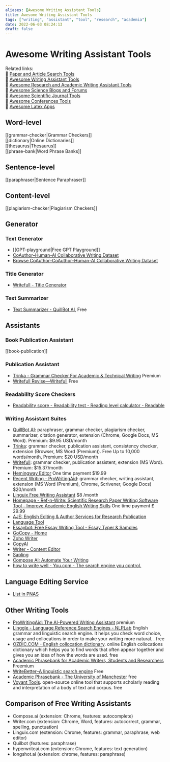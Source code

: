 ```yaml
---
aliases: [Awesome Writing Assistant Tools]
title: Awesome Writing Assistant Tools
tags: ["writing", "assistant", "tool", "research", "academia"]
date: 2022-06-03 08:24:13
draft: false
---
```


# Awesome Writing Assistant Tools

Related links:  
🔗 [Paper and Article Search Tools](../academia/paper-search.md)  
🔗 [Awesome Writing Assistant Tools](/app/writing-assitant-app)  
🔗 [Awesome Research and Academic Writing Assistant Tools](../academia/paper-tool.md)  
🔗 [Awesome Science Blogs and Forums](/research/science-blog)  
🔗 [Awesome Scientific Journal Tools](../academia/journal-tool.md)  
🔗 [Awesome Conferences Tools](conference-tool.md)  
🔗 [Awesome Latex Apps](../academia/latex-tool.md)  

## Word-level

[[grammar-checker|Grammar Checkers]]  
[[dictionary|Online Dictionaries]]  
[[thesaurus|Thesaurus]]  
[[phrase-bank|Word Phrase Banks]]

## Sentence-level

[[paraphraser|Sentence Paraphraser]]

## Content-level

[[plagiarism-checker|Plagiarism Checkers]]

## Generator

### Text Generator

- [[GPT-playground|Free GPT Playground]]
- [CoAuthor–Human-AI Collaborative Writing Dataset](https://coauthor.stanford.edu/)
- [Browse CoAuthor–CoAuthor–Human-AI Collaborative Writing Dataset](https://coauthor.stanford.edu/browse/)

### Title Generator

- [Writefull - Title Generator](https://x.writefull.com/title-generator/index.html)

### Text Summarizer

- [Text Summarizer - QuillBot AI](https://quillbot.com/summarize), Free

## Assistants

### Book Publication Assistant

[[book-publication]]

### Publication Assistant

- [Trinka - Grammar Checker For Academic & Technical Writing](https://cloud.trinka.ai/editor/) Premium
- [Writefull Revise—Writefull](https://www.writefull.com/writefull-revise) Free

### Readability Score Checkers

- [Readability score - Readability test - Reading level calculator - Readable](https://readable.com/)

### Writing Assistant Suites

- [QuillBot AI](https://quillbot.com/): paraphraser, grammar checker, plagiarism checker, summarizer, citation generator, extension (Chrome, Google Docs, MS Word). Premium: $9.95 USD/month
- [Trinka](https://www.trinka.ai/): grammar checker, publication assistant, consistency checker, extension (Browser, MS Word (Premium)). Free Up to 10,000 words/month, Premium: $20 USD/month
- [Writefull](https://my.writefull.com/plans): grammar checker, publication assistent, extension (MS Word). Premium: $15.37/month
- [Hemingway Editor](https://hemingwayapp.com/) One time payment $19.99
- [Recent Writing - ProWritingAid](https://app.prowritingaid.com/): grammar checker, writing assistant, extension (MS Word (Premium), Chrome, Scrivener, Google Docs) $20/month
- [Linguix Free Writing Assistant](https://linguix.com/) $8 /month
- [Homepage - Ref-n-Write: Scientific Research Paper Writing Software Tool - Improve Academic English Writing Skills](https://www.ref-n-write.com/) One time payment £ 29.99
- [AJE: English Editing & Author Services for Research Publication](https://www.aje.com/#)
- [Language Tool](https://languagetool.org/editor/new?login=true)
- [Essaybot: Free Essay Writing Tool - Essay Typer & Samples](https://www.essaybot.com/main?article_id=12833555)
- [GoCopy - Home](https://gocopy.io/home)
- [Zoho Writer](https://writer.zoho.com/writer/documents)
- [CopyAI](https://app.copy.ai/)
- [Writer - Content Editor](https://app.writer.com/organization/263466/team/269958/document/3709137?hideTrialBanner=true)
- [Sapling](https://sapling.ai/user_setup)
- [Compose AI: Automate Your Writing](https://www.compose.ai/)
- [how to write well - You.com - The search engine you control.](https://you.com/search?q=how%20to%20write%20well)

## Language Editing Service

- [List in PNAS](https://www.pnas.org/page/authors/language-editing)

## Other Writing Tools

- [ProWritingAid: The AI-Powered Writing Assistant](https://prowritingaid.com/) premium
- [Linggle - Language Reference Search Engines - NLPLab](https://linggle.com/) English grammar and linguistic search engine. It helps you check word choice, usage and collocations in order to make your writing more natural. . free
- [OZDIC.COM - English collocation dictionary](https://ozdic.com/). online English collocations dictionary which helps you to find words that often appear together and gives you an idea of how the words are used. free
- [Academic Phrasebank for Academic Writers, Students and Researchers](https://www.trinka.ai/academic-phrasebank) Freemium
- [WriteBetter–A linguistic search engine](https://writebetter.io/) Free
- [Academic Phrasebank - The University of Manchester](https://www.phrasebank.manchester.ac.uk/) free
- [Voyant Tools](https://voyant-tools.org/). open-source online tool that supports scholarly reading and interpretation of a body of text and corpus. free

## Comparison of Free Writing Assistants

- Compose.ai (extension: Chrome, features: autocomplete)
- Writer.com (extension: Chrome, Word, features: autocorrect, grammar, spelling, punctuation)
- Linguix.com (extension: Chrome, features: grammar, paraphrase, web editor)
- Quilbot (features: paraphrase)
- hyperwriteai.com (extension: Chrome, features: text generation)
- longshot.ai (extension: chrome, features: paraphrase)
